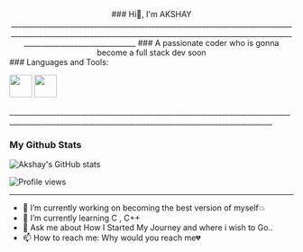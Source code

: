 <div align="center">
###  Hi👋, I'm AKSHAY
___________________________________________________________________________________________________________________________________________________________________________________________
###                                          A passionate coder who is gonna become a full stack dev soon
</div>
<div align="left">
### Languages and Tools:
<p>
  <img src="https://cdn.jsdelivr.net/gh/devicons/devicon/icons/python/python-original.svg" width="40"/>
  <img src="https://cdn.jsdelivr.net/gh/devicons/devicon/icons/c/c-original.svg" width="40"/>
</p>
_______________________________________________________________________________________________________________________________________________________

### My Github Stats
![Akshay's GitHub stats](https://github-readme-stats.vercel.app/api?username=AKSHU-1201&show_icons=true&theme=tokyonight)


![Profile views](https://komarev.com/ghpvc/?username=AKSHU-1201&color=blue&style=flat)

_________________________________________________________________________________________________________________________________________________________________________________________
- 🔭 I’m currently working on becoming the best version of myself💥  
- 🌱 I’m currently learning C , C++ 
- 💬 Ask me about How I Started My Journey and where i wish to Go..
- 📫 How to reach me: Why would you reach me💔
  </div>
